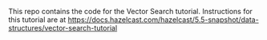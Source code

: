 This repo contains the code for the Vector Search tutorial. Instructions for this tutorial are at https://docs.hazelcast.com/hazelcast/5.5-snapshot/data-structures/vector-search-tutorial
